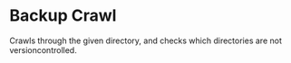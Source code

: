 # Backup Crawl

Crawls through the given directory, and checks which directories are not versioncontrolled.
